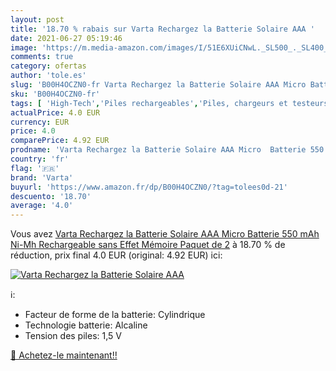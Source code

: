 ```yaml
---
layout: post
title: '18.70 % rabais sur Varta Rechargez la Batterie Solaire AAA '
date: 2021-06-27 05:19:46
image: 'https://m.media-amazon.com/images/I/51E6XUiCNwL._SL500_._SL400_.jpg'
comments: true
category: ofertas
author: 'tole.es'
slug: 'B00H4OCZN0-fr Varta Rechargez la Batterie Solaire AAA Micro Batterie 550...'
sku: 'B00H4OCZN0-fr'
tags: [ 'High-Tech','Piles rechargeables','Piles, chargeurs et testeurs','varta', ]
actualPrice: 4.0 EUR
currency: EUR
price: 4.0
comparePrice: 4.92 EUR
prodname: 'Varta Rechargez la Batterie Solaire AAA Micro  Batterie 550 mAh Ni-Mh  Rechargeable sans Effet Mémoire  Paquet de 2'
country: 'fr'
flag: '🇫🇷'
brand: 'Varta'
buyurl: 'https://www.amazon.fr/dp/B00H4OCZN0/?tag=tolees0d-21'
descuento: '18.70'
average: '4.0'
---
```


Vous avez [Varta Rechargez la Batterie Solaire AAA Micro  Batterie 550 mAh Ni-Mh  Rechargeable sans Effet Mémoire  Paquet de 2](https://www.amazon.fr/dp/B00H4OCZN0/?tag=tolees0d-21)  à  18.70 % de réduction, prix final  4.0 EUR (original: 4.92 EUR) ici:

[![Varta Rechargez la Batterie Solaire AAA ](https://m.media-amazon.com/images/I/51E6XUiCNwL._SL500_._SL400_.jpg)](https://www.amazon.fr/dp/B00H4OCZN0/?tag=tolees0d-21)

ℹ️:

- Facteur de forme de la batterie: Cylindrique
- Technologie batterie: Alcaline
- Tension des piles: 1,5 V

[🛒 Achetez-le maintenant!!](https://www.amazon.fr/dp/B00H4OCZN0/?tag=tolees0d-21)
